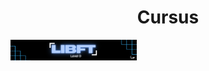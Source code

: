 <div align="center">
  <h1>Cursus</h1>
</div>

<div align="left">
  <img src="images/1.png" alt="Bannière" style="width: 40%; max-width: 800px; height: auto; border: none;">
</div>
